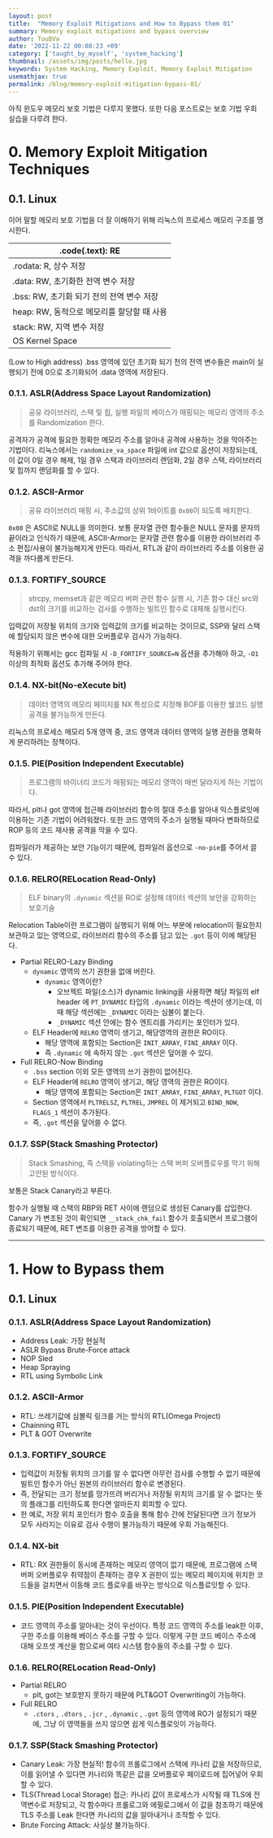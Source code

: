 ```yaml
---
layout: post
title:  "Memory Exploit Mitigations and How to Bypass them 01"
summary: Memory exploit mitigations and bypass overview
author: TouBVa
date: '2022-11-22 00:08:23 +09'
category: ['taught_by_myself', 'system_hacking']
thumbnail: /assets/img/posts/hello.jpg
keywords: System Hacking, Memory Exploit, Memory Exploit Mitigation
usemathjax: true
permalink: /blog/memory-exploit-mitigation-bypass-01/
---
```


아직 윈도우 메모리 보호 기법은 다루지 못했다. 또한 다음 포스트로는 보호 기법 우회 실습을 다루려 한다.

# 0. Memory Exploit Mitigation Techniques

## 0.1. Linux

이어 말할 메모리 보호 기법을 더 잘 이해하기 위해 리눅스의 프로세스 메모리 구조를 명시한다.

| .code(.text): RE |
| --- |
| .rodata: R, 상수 저장 |
| .data: RW, 초기화한 전역 변수 저장 |
| .bss: RW, 초기화 되기 전의 전역 변수 저장 |
| heap: RW, 동적으로 메모리를 할당할 때 사용 |
| stack: RW, 지역 변수 저장 |
| OS Kernel Space |

(Low to High address)
.bss 영역에 있던 초기화 되기 전의 전역 변수들은 main이 실행되기 전에 0으로 초기화되어 .data 영역에 저장된다.


### 0.1.1. ASLR(Address Space Layout Randomization)

> 공유 라이브러리, 스택 및 힙, 실행 파일의 베이스가 매핑되는 메모리 영역의 주소를 Randomization 한다.
> 

공격자가 공격에 필요한 정확한 메모리 주소를 알아내 공격에 사용하는 것을 막아주는 기법이다. 리눅스에서는 `randomize_va_space` 파일에 int 값으로 옵션이 저장되는데, 이 값이 0일 경우 해제, 1일 경우 스택과 라이브러리 랜덤화, 2일 경우 스택, 라이브러리 및 힙까지 랜덤화를 할 수 있다.

### 0.1.2. ASCII-Armor

> 공유 라이브러리 매핑 시, 주소값의 상위 1바이트를 `0x00`이 되도록 배치한다.
> 

`0x00` 은 ASCII로 NULL을 의미한다. 보통 문자열 관련 함수들은 NULL 문자를 문자의 끝이라고 인식하기 때문에, ASCII-Armor는 문자열 관련 함수를 이용한 라이브러리 주소 편집/사용이 불가능해지게 만든다. 따라서, RTL과 같이 라이브러리 주소를 이용한 공격을 까다롭게 만든다.

### 0.1.3. FORTIFY_SOURCE

> strcpy, memset과 같은 메모리 버퍼 관련 함수 실행 시, 기존 함수 대신 src와 dst의 크기를 비교하는 검사를 수행하는 빌트인 함수로 대체해 실행시킨다.
> 

입력값이 저장될 위치의 크기와 입력값의 크기를 비교하는 것이므로, SSP와 달리 스택에 할당되지 않은 변수에 대한 오버플로우 검사가 가능하다.

적용하기 위해서는 gcc 컴파일 시 `-D_FORTIFY_SOURCE=N` 옵션을 추가해야 하고, `-O1` 이상의 최적화 옵션도 추가해 주어야 한다.

### 0.1.4. NX-bit(No-eXecute bit)

> 데이터 영역의 메모리 페이지를 NX 특성으로 지정해 BOF를 이용한 쉘코드 실행 공격을 불가능하게 만든다.
> 

리눅스의 프로세스 메모리 5개 영역 중, 코드 영역과 데이터 영역의 실행 권한을 명확하게 분리하려는 정책이다.

### 0.1.5. PIE(Position Independent Executable)

> 프로그램의 바이너리 코드가 매핑되는 메모리 영역이 매번 달라지게 하는 기법이다.
> 

따라서, plt나 got 영역에 접근해 라이브러리 함수의 절대 주소를 알아내 익스플로잇에 이용하는 기존 기법이 어려워졌다. 또한 코드 영역의 주소가 실행될 때마다 변화하므로 ROP 등의 코드 재사용 공격을 막을 수 있다.

컴파일러가 제공하는 보안 기능이기 때문에, 컴파일러 옵션으로 `-no-pie`를 주어서 끌 수 있다.

### 0.1.6. RELRO(RELocation Read-Only)

> ELF binary의 `.dynamic` 섹션을 RO로 설정해 데이터 섹션의 보안을 강화하는 보호기술
> 

Relocation Table이란 프로그램이 실행되기 위해 어느 부분에 relocation이 필요한지 보관하고 있는 영역으로, 라이브러리 함수의 주소를 담고 있는 `.got` 등이 이에 해당된다.

- Partial RELRO-Lazy Binding
    - `dynamic` 영역의 쓰기 권한을 없애 버린다.
        - `dynamic` 영역이란?
            - 오브젝트 파일(소스)가 dynamic linking을 사용하면 해당 파일의 elf header 에 `PT_DYNAMIC` 타입의 `.dynamic` 이라는 섹션이 생기는데, 이때 해당 섹션에는 `_DYNAMIC` 이라는 심볼이 붙는다.
            - `_DYNAMIC` 섹션 안에는 함수 엔트리를 가리키는 포인터가 있다.
    - ELF Header에 `RELRO` 영역이 생기고, 해당영역의 권한은 RO이다.
        - 해당 영역에 포함되는 Section은 `INIT_ARRAY`, `FINI_ARRAY` 이다.
        - 즉 `.dynamic` 에 속하지 않는 `.got` 섹션은 덮어쓸 수 있다.
- Full RELRO-Now Binding
    - `.bss` section 이외 모든 영역의 쓰기 권한이 없어진다.
    - ELF Header에 `RELRO` 영역이 생기고, 해당 영역의 권한은 RO이다.
        - 해당 영역에 포함되는 Section은 `INIT_ARRAY`, `FINI_ARRAY`, `PLTGOT` 이다.
    - Section 영역에서 `PLTRELSZ`, `PLTREL`, `JMPREL` 이 제거되고 `BIND_NOW`, `FLAGS_1` 섹션이 추가된다.
    - 즉, `.got` 섹션을 덮어쓸 수 없다.

### 0.1.7. SSP(Stack Smashing Protector)

> Stack Smashing, 즉 스택을 violating하는 스택 버퍼 오버플로우를 막기 위해 고안된 방식이다.
> 

보통은 Stack Canary라고 부른다.

함수가 실행될 때 스택의 RBP와 RET 사이에 랜덤으로 생성된 Canary를 삽입한다. Canary 가 변조된 것이 확인되면 `__stack_chk_fail` 함수가 호출되면서 프로그램이 종료되기 때문에, RET 변조를 이용한 공격을 방어할 수 있다.

---

# 1. How to Bypass them

## 0.1. Linux

### 0.1.1. ASLR(Address Space Layout Randomization)

- Address Leak: 가장 현실적
- ASLR Bypass Brute-Force attack
- NOP Sled
- Heap Spraying
- RTL using Symbolic Link

### 0.1.2. ASCII-Armor

- RTL: 쓰레기값에 심볼릭 링크를 거는 방식의 RTL(Omega Project)
- Chainning RTL
- PLT & GOT Overwrite

### 0.1.3. FORTIFY_SOURCE

- 입력값이 저장될 위치의 크기를 알 수 없다면 아무런 검사를 수행할 수 없기 때문에 빌트인 함수가 아닌 원본의 라이브러리 함수로 변경된다.
- 즉, 전달되는 크기 정보를 망가뜨려 버리거나 저장될 위치의 크기를 알 수 없다는 뜻의 플래그를 리턴하도록 한다면 얼마든지 회피할 수 있다.
- 한 예로, 저장 위치 포인터가 함수 호출을 통해 함수 간에 전달된다면 크기 정보가 모두 사라지는 이유로 검사 수행이 불가능하기 때문에 우회 가능해진다.

### 0.1.4. NX-bit

- RTL: RX 권한들이 동시에 존재하는 메모리 영역이 없기 때문에, 프로그램에 스택 버퍼 오버플로우 취약점이 존재하는 경우 X 권한이 있는 메모리 페이지에 위치한 코드들을 걸치면서 이동해 코드 플로우를 바꾸는 방식으로 익스플로잇할 수 있다.

### 0.1.5. PIE(Position Independent Executable)

- 코드 영역의 주소를 알아내는 것이 우선이다. 특정 코드 영역의 주소를 leak한 이후, 구한 주소를 이용해 베이스 주소를 구할 수 있다. 이렇게 구한 코드 베이스 주소에 대해 오프셋 계산을 함으로써 여타 시스템 함수들의 주소를 구할 수 있다.

### 0.1.6. RELRO(RELocation Read-Only)

- Partial RELRO
    - plt, got는 보호받지 못하기 때문에 PLT&GOT Overwriting이 가능하다.
- Full RELRO
    - `.ctors` , `.dtors` , `.jcr` , `.dynamic` , `.got` 등의 영역에 RO가 설정되기 때문에, 그냥 이 영역들을 쓰지 않으면 쉽게 익스플로잇이 가능하다.

### 0.1.7. SSP(Stack Smashing Protector)

- Canary Leak: 가장 현실적! 함수의 프롤로그에서 스택에 카나리 값을 저장하므로, 이를 읽어낼 수 있다면 카나리와 똑같은 값을 오버플로우 페이로드에 집어넣어 우회할 수 있다.
- TLS(Thread Local Storage) 접근: 카나리 값이 프로세스가 시작될 때 TLS에 전역변수로 저장되고, 각 함수마다 프롤로그와 에필로그에서 이 값을 참조하기 때문에 TLS 주소를 Leak 한다면 카나리의 값을 알아내거나 조작할 수 있다.
- Brute Forcing Attack: 사실상 불가능하다.
